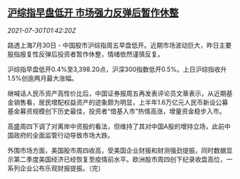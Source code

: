 <!--1627610462000-->
[沪综指早盘低开 市场强力反弹后暂作休整](https://cn.reuters.com/article/china-stock-open-0730-fri-idCNKBS2F005B)
------

<div><i>2021-07-30T01:42:20Z</i></div><p>路透上海7月30日 - 中国股市沪综指周五早盘低开。近期市场波动巨大，昨日主要股指报复性反弹后投资者暂作休整，情绪依然谨慎反复。</p><p>沪综指早盘低开0.4%至3,398.20点，沪深300指数低开0.5%。上日沪综指收升1.5%创逾两月最大涨幅。</p><p>继喊话人民币资产高性价比后，中国证券报周五再发表评论员文章表示，从近期基金销售看，居民增配权益资产的迹象颇为明显，上半年1.6万亿元人民币新设公募基金募资规模创下历史最佳，投资者“借基入市”热情高涨，增量资金稳步入市。</p><p>高盛周四下调了对离岸中资股的看法，但维持了其对中国A股的增持立场，此前中国政府的全面监管行动导致市场大跌。</p><p>外围市场方面，美国股市周四收高，受美国企业财报和财测强劲提振，同时数据显示第二季度美国经济已经恢复至疫情前水平。欧洲股市周四创下纪录收盘高位，一系列企业公布乐观财报提振。（完）</p>
